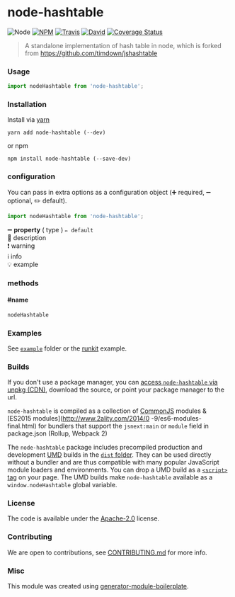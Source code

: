 # node-hashtable

![Node](https://img.shields.io/node/v/node-hashtable.svg?style=flat-square)
[![NPM](https://img.shields.io/npm/v/node-hashtable.svg?style=flat-square)](https://www.npmjs.com/package/node-hashtable)
[![Travis](https://img.shields.io/travis/liuy97/node-hashtable/master.svg?style=flat-square)](https://travis-ci.org/liuy97/node-hashtable)
[![David](https://img.shields.io/david/liuy97/node-hashtable.svg?style=flat-square)](https://david-dm.org/liuy97/node-hashtable)
[![Coverage Status](https://img.shields.io/coveralls/liuy97/node-hashtable.svg?style=flat-square)](https://coveralls.io/github/liuy97/node-hashtable)

> A standalone implementation of hash table in node, which is forked from https://github.com/timdown/jshashtable

### Usage

```js
import nodeHashtable from 'node-hashtable';

```

### Installation

Install via [yarn](https://github.com/yarnpkg/yarn)

	yarn add node-hashtable (--dev)

or npm

	npm install node-hashtable (--save-dev)


### configuration

You can pass in extra options as a configuration object (➕ required, ➖ optional, ✏️ default).

```js
import nodeHashtable from 'node-hashtable';

```

➖ **property** ( type ) ` ✏️ default `
<br/> 📝 description
<br/> ❗️ warning
<br/> ℹ️ info
<br/> 💡 example

### methods

#### #name

```js
nodeHashtable

```

### Examples

See [`example`](example/script.js) folder or the [runkit](https://runkit.com/liuy97/node-hashtable) example.

### Builds

If you don't use a package manager, you can [access `node-hashtable` via unpkg (CDN)](https://unpkg.com/node-hashtable/), download the source, or point your package manager to the url.

`node-hashtable` is compiled as a collection of [CommonJS](http://webpack.github.io/docs/commonjs.html) modules & [ES2015 modules](http://www.2ality.com/2014/0
  -9/es6-modules-final.html) for bundlers that support the `jsnext:main` or `module` field in package.json (Rollup, Webpack 2)

The `node-hashtable` package includes precompiled production and development [UMD](https://github.com/umdjs/umd) builds in the [`dist` folder](https://unpkg.com/node-hashtable/dist/). They can be used directly without a bundler and are thus compatible with many popular JavaScript module loaders and environments. You can drop a UMD build as a [`<script>` tag](https://unpkg.com/node-hashtable) on your page. The UMD builds make `node-hashtable` available as a `window.nodeHashtable` global variable.

### License

The code is available under the [Apache-2.0](LICENSE) license.

### Contributing

We are open to contributions, see [CONTRIBUTING.md](CONTRIBUTING.md) for more info.

### Misc

This module was created using [generator-module-boilerplate](https://github.com/duivvv/generator-module-boilerplate).
